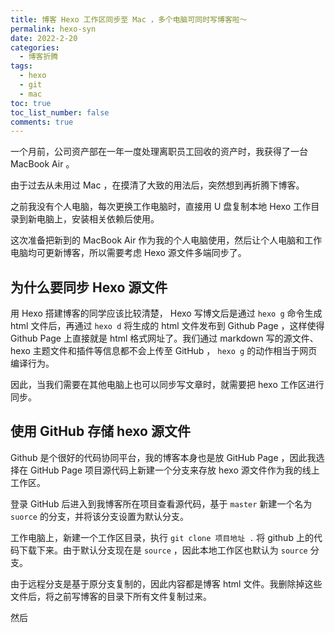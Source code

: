 ```yaml
---
title: 博客 Hexo 工作区同步至 Mac ，多个电脑可同时写博客啦～
permalink: hexo-syn
date: 2022-2-20
categories: 
  - 博客折腾
tags: 
  - hexo
  - git
  - mac
toc: true
toc_list_number: false
comments: true
---
```


一个月前，公司资产部在一年一度处理离职员工回收的资产时，我获得了一台 MacBook Air 。

由于过去从未用过 Mac ，在摸清了大致的用法后，突然想到再折腾下博客。

之前我没有个人电脑，每次更换工作电脑时，直接用 U 盘复制本地 Hexo 工作目录到新电脑上，安装相关依赖后使用。

这次准备把新到的 MacBook Air 作为我的个人电脑使用，然后让个人电脑和工作电脑均可更新博客，所以需要考虑 Hexo 源文件多端同步了。

<!--more-->

## 为什么要同步 Hexo 源文件

用 Hexo 搭建博客的同学应该比较清楚， Hexo 写博文后是通过 `hexo g` 命令生成 html 文件后，再通过 `hexo d` 将生成的 html 文件发布到 Github Page ，这样使得 Github Page 上直接就是 html 格式网址了。我们通过 markdown 写的源文件、hexo 主题文件和插件等信息都不会上传至 GitHub ， `hexo g` 的动作相当于网页编译行为。

因此，当我们需要在其他电脑上也可以同步写文章时，就需要把 hexo 工作区进行同步。

## 使用 GitHub 存储 hexo 源文件

Github 是个很好的代码协同平台，我的博客本身也是放 GitHub Page ，因此我选择在 GitHub Page 项目源代码上新建一个分支来存放 hexo 源文件作为我的线上工作区。

登录 GitHub 后进入到我博客所在项目查看源代码，基于 `master` 新建一个名为 `suorce` 的分支，并将该分支设置为默认分支。

工作电脑上，新建一个工作区目录，执行 `git clone 项目地址 .` 将 github 上的代码下载下来。由于默认分支现在是 `source` ，因此本地工作区也默认为 `source` 分支。

由于远程分支是基于原分支复制的，因此内容都是博客 html 文件。我删除掉这些文件后，将之前写博客的目录下所有文件复制过来。

然后 

## 